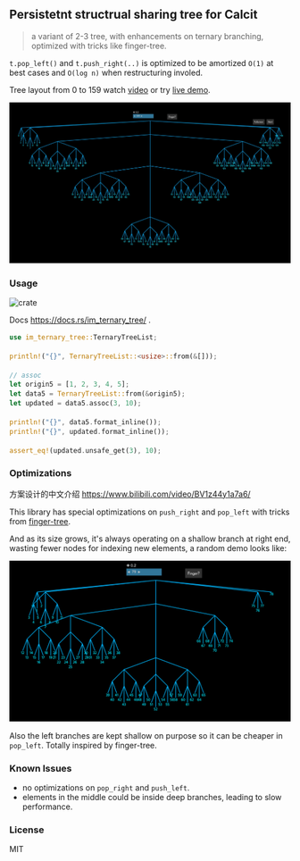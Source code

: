 ## Persistetnt structrual sharing tree for Calcit

> a variant of 2-3 tree, with enhancements on ternary branching, optimized with tricks like finger-tree.

`t.pop_left()` and `t.push_right(..)` is optimized to be amortized `O(1)` at best cases and `O(log n)` when restructuring involed.

Tree layout from 0 to 159 watch [video](https://www.bilibili.com/video/BV1F34y147V7) or try [live demo](https://github.com/calcit-lang/explain-ternary-tree).

![ternary-tree illustrated](assets/ternary-tree-demo.jpeg)

### Usage

![crate](https://img.shields.io/crates/v/im_ternary_tree?style=flat-square)

Docs https://docs.rs/im_ternary_tree/ .

```rust
use im_ternary_tree::TernaryTreeList;

println!("{}", TernaryTreeList::<usize>::from(&[]));

// assoc
let origin5 = [1, 2, 3, 4, 5];
let data5 = TernaryTreeList::from(&origin5);
let updated = data5.assoc(3, 10);

println!("{}", data5.format_inline());
println!("{}", updated.format_inline());

assert_eq!(updated.unsafe_get(3), 10);
```

### Optimizations

方案设计的中文介绍 https://www.bilibili.com/video/BV1z44y1a7a6/

This library has special optimizations on `push_right` and `pop_left` with tricks from [finger-tree](https://en.wikipedia.org/wiki/Finger_tree).

And as its size grows, it's always operating on a shallow branch at right end, wasting fewer nodes for indexing new elements, a random demo looks like:

![ternary-tree illustrated](assets/partial.png)

Also the left branches are kept shallow on purpose so it can be cheaper in `pop_left`. Totally inspired by finger-tree.

### Known Issues

- no optimizations on `pop_right` and `push_left`.
- elements in the middle could be inside deep branches, leading to slow performance.

### License

MIT
